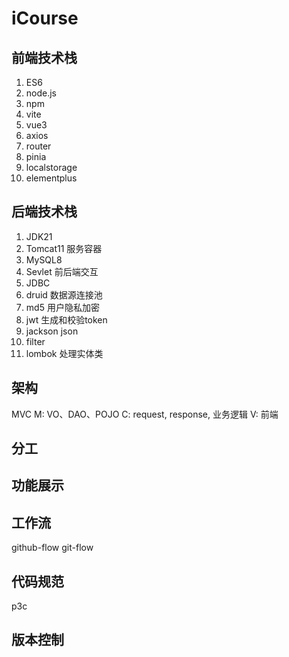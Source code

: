 # iCourse

## 前端技术栈
1. ES6
2. node.js
3. npm
4. vite
5. vue3
6. axios
7. router
8. pinia
9. localstorage
10. elementplus

## 后端技术栈
1. JDK21
2. Tomcat11 服务容器
3. MySQL8
4. Sevlet 前后端交互
5. JDBC
6. druid 数据源连接池
7. md5 用户隐私加密
8. jwt 生成和校验token
9.  jackson json
10. filter
11. lombok 处理实体类

## 架构
MVC
M: VO、DAO、POJO
C: request, response, 业务逻辑
V: 前端

## 分工

## 功能展示

## 工作流
github-flow
git-flow

## 代码规范
p3c

## 版本控制
